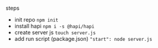 

steps
- init repo
  `npm init`
- install hapi
  `npm i -s @hapi/hapi`
- create server js
  `touch server.js`
- add run script (package.json)
  `"start": node server.js`

